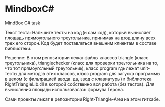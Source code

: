 # MindboxC#
MindBox C# task

Текст теста:
Напишите тесты на код (и сам код), который вычисляет площадь прямоугольного треугольника, принимая на вход длину всех трех его сторон. Код будет поставляться внешним клиентам в составе библиотеки. 

Решение:
В этом репозитории лежат файлы классов triangle (класс треугольника), trianglechecker (класс для проверки треугольника на то, что тот прямоугольный треугольник), класс program где лежат unit-тесты для методов этих классов, класс program для запуска программы в целом (с фильтрацией ввода. да, ввод с клавиатуры) и библиотека RightTriangleLib.dll в которой собственно вся работа (без тестов).
Для вычисления площади использовалась формула Герона.

Сами проекты лежат в репозитории Right-Triangle-Area на этом гитхабе.


